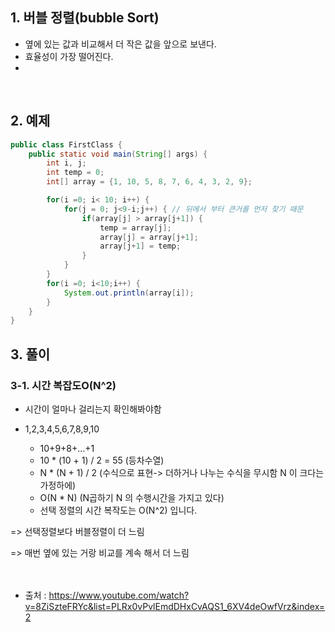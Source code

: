 

## 1. 버블 정렬(bubble Sort)
- 옆에 있는 값과 비교해서 더 작은 값을 앞으로 보낸다.
 - 효율성이 가장 떨어진다.
  -
  <br>

## 2. 예제

```java
public class FirstClass {
    public static void main(String[] args) {
        int i, j;
        int temp = 0;
        int[] array = {1, 10, 5, 8, 7, 6, 4, 3, 2, 9};

        for(i =0; i< 10; i++) {
            for(j = 0; j<9-i;j++) { // 뒤에서 부터 큰거를 먼저 찾기 때문
                if(array[j] > array[j+1]) {
                    temp = array[j];
                    array[j] = array[j+1];
                    array[j+1] = temp;
                }
            }
        }
        for(i =0; i<10;i++) {
            System.out.println(array[i]);
        }
    }
}
```

## 3. 풀이

### 3-1. 시간 복잡도O(N^2)
- 시간이 얼마나 걸리는지 확인해봐야함

- 1,2,3,4,5,6,7,8,9,10
    - 10+9+8+...+1
    - 10 * (10 + 1) / 2 = 55 (등차수열)
    - N * (N + 1) / 2 (수식으로 표현-> 더하거나 나누는 수식을 무시함 N 이 크다는 가정하에)
    - O(N * N) (N곱하기 N 의 수행시간을 가지고 있다)
    - 선택 정렬의 시간 복작도는 O(N^2) 입니다.

=> 선택정렬보다 버블정렬이 더 느림   

=> 매번 옆에 있는 거랑 비교를 계속 해서 더 느림  
<br>
<br>




- 출처 : https://www.youtube.com/watch?v=8ZiSzteFRYc&list=PLRx0vPvlEmdDHxCvAQS1_6XV4deOwfVrz&index=2

